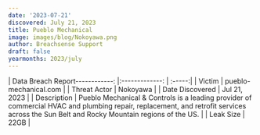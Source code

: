 ```yaml
---
date: '2023-07-21'
discovered: July 21, 2023
title: Pueblo Mechanical
image: images/blog/Nokoyawa.png
author: Breachsense Support
draft: false
yearmonths: 2023/july
---
```


| Data Breach Report------------:     |:-------------:    | :-----:|
| Victim      | pueblo-mechanical.com      | 
| Threat Actor      | Nokoyawa      | 
| Date Discovered      | Jul 21, 2023      | 
| Description      | Pueblo Mechanical & Controls is a leading provider of commercial HVAC and plumbing repair, replacement, and retrofit services across the Sun Belt and Rocky Mountain regions of the US.      | 
| Leak Size      | 22GB      | 


